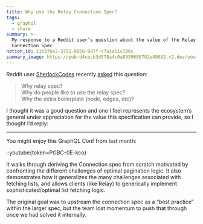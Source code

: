 ```yaml
---
title: Why use the Relay Connection Spec?
tags:
  - graphql
  - share
summary: >-
  My response to a Reddit user’s question about the value of the Relay
  Connection Spec
notion_id: 11b376e2-3751-8058-8a7f-c7a1a11c786c
summary_image: https://pub-d4cecb3d578a4c0a8939680792e49682.r2.dev/youtube/PGBC-0E-kco.jpg
---
```

Reddit user [SherlockCodes](https://www.reddit.com/user/SherlockCodes/) recently [asked](https://www.reddit.com/r/graphql/s/wB2DEFtFQg) this question:

> Why relay spec?\
> Why do people like to use the relay spec?\
> Why the extra boilerplate (node, edges, etc)?

I thought it was a good question and one I feel represents the ecosystem’s general under appreciation for the value this specification can provide, so I thought I’d reply:

---

You might enjoy this GraphQL Conf from last month:

::youtube{token=PGBC-0E-kco}

It walks through deriving the Connection spec from scratch motivated by confronting the different challenges of optimal pagination logic. It also demonstrates how it generalizes the many challenges associated with fetching lists, and allows clients (like Relay) to generically implement sophisticated/optimal list fetching logic.

The original goal was to upstream the connection spec as a “best practice” within the larger spec, but the team lost momentum to push that through once we had solved it internally.

